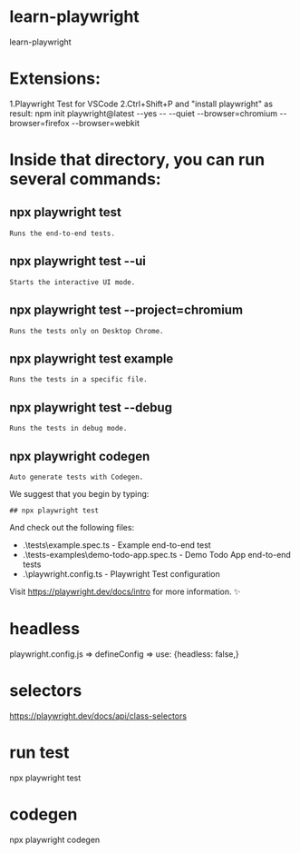 # learn-playwright
learn-playwright

# Extensions:
1.Playwright Test for VSCode
2.Ctrl+Shift+P and "install playwright" as result: 
    npm init playwright@latest --yes -- --quiet --browser=chromium --browser=firefox --browser=webkit

# Inside that directory, you can run several commands:

  ## npx playwright test
    Runs the end-to-end tests.

  ## npx playwright test --ui
    Starts the interactive UI mode.

  ## npx playwright test --project=chromium
    Runs the tests only on Desktop Chrome.

  ## npx playwright test example
    Runs the tests in a specific file.

  ## npx playwright test --debug
    Runs the tests in debug mode.

  ## npx playwright codegen
    Auto generate tests with Codegen.

We suggest that you begin by typing:

    ## npx playwright test

And check out the following files:
  - .\tests\example.spec.ts - Example end-to-end test
  - .\tests-examples\demo-todo-app.spec.ts - Demo Todo App end-to-end tests
  - .\playwright.config.ts - Playwright Test configuration

Visit https://playwright.dev/docs/intro for more information. ✨   


 # headless
 playwright.config.js => defineConfig => use: {headless: false,}

 # selectors
 https://playwright.dev/docs/api/class-selectors

 # run test
 npx playwright test

 # codegen
 npx playwright codegen

